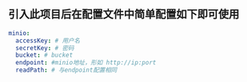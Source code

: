
## 引入此项目后在配置文件中简单配置如下即可使用

```yaml
minio:
  accessKey: # 用户名
  secretKey: # 密码
  bucket: # bucket
  endpoint: #minio地址，形如 http://ip:port
  readPath: # 与endpoint配置相同
```
